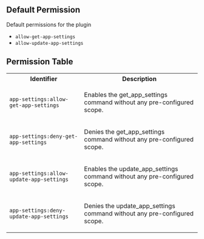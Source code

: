## Default Permission

Default permissions for the plugin

- `allow-get-app-settings`
- `allow-update-app-settings`

## Permission Table

<table>
<tr>
<th>Identifier</th>
<th>Description</th>
</tr>


<tr>
<td>

`app-settings:allow-get-app-settings`

</td>
<td>

Enables the get_app_settings command without any pre-configured scope.

</td>
</tr>

<tr>
<td>

`app-settings:deny-get-app-settings`

</td>
<td>

Denies the get_app_settings command without any pre-configured scope.

</td>
</tr>

<tr>
<td>

`app-settings:allow-update-app-settings`

</td>
<td>

Enables the update_app_settings command without any pre-configured scope.

</td>
</tr>

<tr>
<td>

`app-settings:deny-update-app-settings`

</td>
<td>

Denies the update_app_settings command without any pre-configured scope.

</td>
</tr>
</table>
